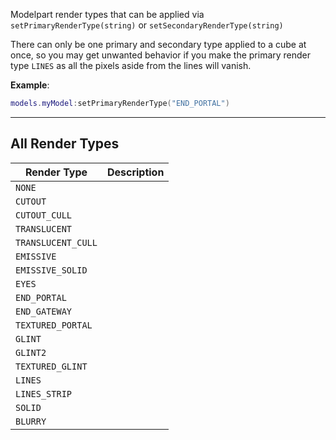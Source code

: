 Modelpart render types that can be applied via `setPrimaryRenderType(string)` or `setSecondaryRenderType(string)`

There can only be one primary and secondary type applied to a cube at once, so you may get unwanted behavior if you make the primary render type `LINES` as all the pixels aside from the lines will vanish.

**Example**:

```lua
models.myModel:setPrimaryRenderType("END_PORTAL")
```

---

## All Render Types

| Render Type        | Description |
| ------------------ | ----------- |
| `NONE`             |             |
| `CUTOUT`           |             |
| `CUTOUT_CULL`      |             |
| `TRANSLUCENT`      |             |
| `TRANSLUCENT_CULL` |             |
| `EMISSIVE`         |             |
| `EMISSIVE_SOLID`   |             |
| `EYES`             |             |
| `END_PORTAL`       |             |
| `END_GATEWAY`      |             |
| `TEXTURED_PORTAL`  |             |
| `GLINT`            |             |
| `GLINT2`           |             |
| `TEXTURED_GLINT`   |             |
| `LINES`            |             |
| `LINES_STRIP`      |             |
| `SOLID`            |             |
| `BLURRY`           |             |

